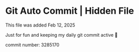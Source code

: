 # Git Auto Commit | Hidden File

This file was added Feb 12, 2025

Just for fun and keeping my daily git commit active 🤪

commit number: 3285170
